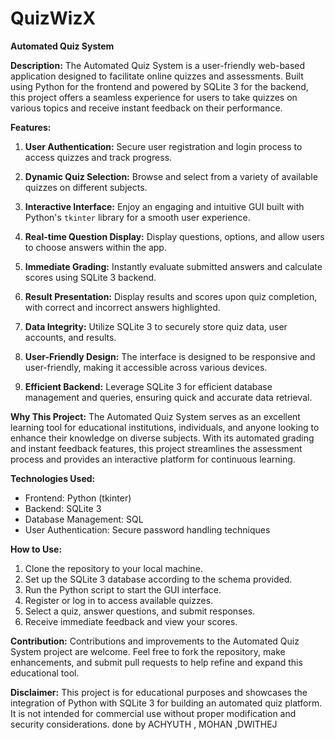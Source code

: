 # QuizWizX
**Automated Quiz System**

**Description:**
The Automated Quiz System is a user-friendly web-based application designed to facilitate online quizzes and assessments. Built using Python for the frontend and powered by SQLite 3 for the backend, this project offers a seamless experience for users to take quizzes on various topics and receive instant feedback on their performance.

**Features:**
1. **User Authentication:** Secure user registration and login process to access quizzes and track progress.

2. **Dynamic Quiz Selection:** Browse and select from a variety of available quizzes on different subjects.

3. **Interactive Interface:** Enjoy an engaging and intuitive GUI built with Python's `tkinter` library for a smooth user experience.

4. **Real-time Question Display:** Display questions, options, and allow users to choose answers within the app.

5. **Immediate Grading:** Instantly evaluate submitted answers and calculate scores using SQLite 3 backend.

6. **Result Presentation:** Display results and scores upon quiz completion, with correct and incorrect answers highlighted.

7. **Data Integrity:** Utilize SQLite 3 to securely store quiz data, user accounts, and results.

8. **User-Friendly Design:** The interface is designed to be responsive and user-friendly, making it accessible across various devices.

9. **Efficient Backend:** Leverage SQLite 3 for efficient database management and queries, ensuring quick and accurate data retrieval.

**Why This Project:**
The Automated Quiz System serves as an excellent learning tool for educational institutions, individuals, and anyone looking to enhance their knowledge on diverse subjects. With its automated grading and instant feedback features, this project streamlines the assessment process and provides an interactive platform for continuous learning.

**Technologies Used:**
- Frontend: Python (tkinter)
- Backend: SQLite 3
- Database Management: SQL
- User Authentication: Secure password handling techniques

**How to Use:**
1. Clone the repository to your local machine.
2. Set up the SQLite 3 database according to the schema provided.
3. Run the Python script to start the GUI interface.
4. Register or log in to access available quizzes.
5. Select a quiz, answer questions, and submit responses.
6. Receive immediate feedback and view your scores.

**Contribution:**
Contributions and improvements to the Automated Quiz System project are welcome. Feel free to fork the repository, make enhancements, and submit pull requests to help refine and expand this educational tool.

**Disclaimer:**
This project is for educational purposes and showcases the integration of Python with SQLite 3 for building an automated quiz platform. It is not intended for commercial use without proper modification and security considerations.
 done by ACHYUTH , MOHAN ,DWITHEJ 
